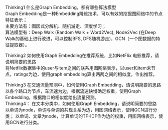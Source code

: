 Thinking1	什么是Graph Embedding，都有哪些算法模型     
Graph Embedding是一种Embedding降维技术，可以有效的挖掘图网络中的节点特征表示；     
主要方法有：图因式分解机、随机游走、深度学习；     
算法模型有：Deep Walk (Random Walk + Word2Vec), Node2Vec (在Deep Walk的基础上进行改进，可以控制BFS, DFS随机游走)，GCN（一个图数据的特征提取器）。      
    
Thinking2	如何使用Graph Embedding在推荐系统，比如NetFlix 电影推荐，请说明简要的思路    
将Netflix数据集中的user与item之间的联系用图网络表示，以user和item未节点，ratings为边，使用graph embedding算出两两之间的相似度，作出推荐。     
    
Thinking3	在交通流量预测中，如何使用Graph Embedding，请说明简要的思路   
以各个路口为节点，车流速为边，根据流速快慢确定权重，使用Graph Embedding，根据路口的相似度给出流量预测。    
Thinking4：	在文本分类中，如何使用Graph Embedding，请说明简要的思路     
以单词为node，单词与单词的共现关系为边，用图网络表示，使用GCN进行分类；
以单词、文章为node，计算单词的TF-IDF作为边的权重，用图网络表示，使用GCN进行分类。   